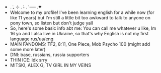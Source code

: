 ## 

- . ݁₊ ⊹ . ݁˖ . ݁ ── .✦
- Welcome to my profile! I've been learning english for a while now (for like 11 years) but I'm still a little bit too awkward to talk to anyone on pony town, so listen but don't judge yall
- So, here's some basic info abt me: You can call me whatever u like, Im 16 yo and I also live in Ukraine, so that's why English is not my first language
rus/ua/eng
- MAIN FANDOMS: TF2, 8:11, One Piece, Mob Psycho 100 (might add some more later)
- DNI: base, russians, russia supporters
- THIN ICE: idk srry
- MITSKI, ALEX G, TV GIRL IN MY VEINS
  
<!--
**na0han/na0han** is a ✨ _special_ ✨ repository because its `README.md` (this file) appears on your GitHub profile.

Here are some ideas to get you started:

- 🔭 I’m currently working on ...
- 🌱 I’m currently learning ...
- 👯 I’m looking to collaborate on ...
- 🤔 I’m looking for help with ...
- 💬 Ask me about ...
- 📫 How to reach me: ...
- 😄 Pronouns: ...
- ⚡ Fun fact: ...
-->
